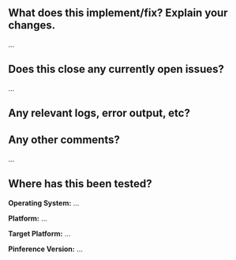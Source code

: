 <!-- Thanks for sending a pull request! Please make sure you click the link above to view the contribution guidelines, then fill out the blanks below. -->

What does this implement/fix? Explain your changes.
---------------------------------------------------
…

Does this close any currently open issues?
------------------------------------------
…


Any relevant logs, error output, etc?
-------------------------------------
<!-- If it’s long, please paste to https://gist.github.com/ and insert the link here. -->

Any other comments?
-------------------
…

Where has this been tested?
---------------------------
**Operating System:** …

**Platform:** …

**Target Platform:** …

**Pinference Version:** …